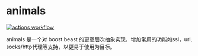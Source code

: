 # animals
[![actions workflow](https://github.com/jackarain/animals/actions/workflows/Build.yml/badge.svg)](https://github.com/Jackarain/animals/actions)

animals 是一个对 boost.beast 的更高层次抽象实现，增加常用的功能如ssl，url, socks/http代理等支持，以更易于使用为目标。

